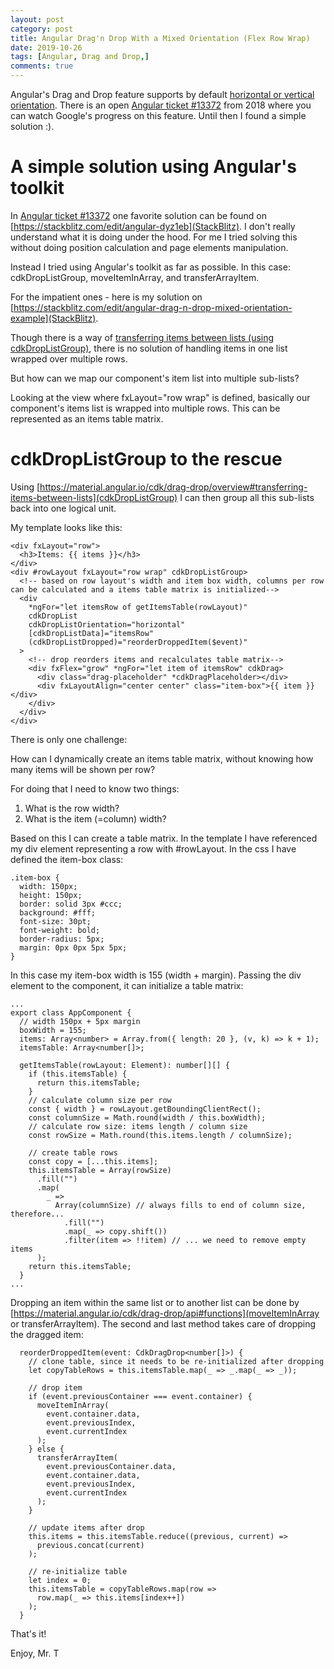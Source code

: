 ```yaml
---
layout: post
category: post
title: Angular Drag'n Drop With a Mixed Orientation (Flex Row Wrap)
date: 2019-10-26
tags: [Angular, Drag and Drop,]
comments: true
---
```


Angular's Drag and Drop feature supports by default [horizontal or vertical orientation](https://material.angular.io/cdk/drag-drop/overview#list-orientation). There is an open [Angular ticket #13372](https://github.com/angular/components/issues/13372) from 2018 where you can watch Google's progress on this feature. Until then I found a simple solution :).

# A simple solution using Angular's toolkit

In [Angular ticket #13372](https://github.com/angular/components/issues/13372) one favorite solution can be found on [https://stackblitz.com/edit/angular-dyz1eb](StackBlitz). I don't really understand what it is doing under the hood. For me I tried solving this without doing position calculation and page elements manipulation.

Instead I tried using Angular's toolkit as far as possible. In this case: cdkDropListGroup, moveItemInArray, and transferArrayItem.

For the impatient ones - here is my solution on [https://stackblitz.com/edit/angular-drag-n-drop-mixed-orientation-example](StackBlitz).

Though there is a way of [transferring items between lists (using cdkDropListGroup)](https://material.angular.io/cdk/drag-drop/overview#transferring-items-between-lists), there is no solution of handling items in one list wrapped over multiple rows. 

But how can we map our component's item list into multiple sub-lists?

Looking at the view where fxLayout="row wrap" is defined, basically our component's items list is wrapped into multiple rows. This can be represented as an items table matrix.

# cdkDropListGroup to the rescue

Using [https://material.angular.io/cdk/drag-drop/overview#transferring-items-between-lists](cdkDropListGroup) I can then group all this sub-lists back into one logical unit.

My template looks like this:
```
<div fxLayout="row">
  <h3>Items: {{ items }}</h3>
</div>
<div #rowLayout fxLayout="row wrap" cdkDropListGroup>
  <!-- based on row layout's width and item box width, columns per row can be calculated and a items table matrix is initialized-->
  <div
    *ngFor="let itemsRow of getItemsTable(rowLayout)"
    cdkDropList
    cdkDropListOrientation="horizontal"
    [cdkDropListData]="itemsRow"
    (cdkDropListDropped)="reorderDroppedItem($event)"
  >
    <!-- drop reorders items and recalculates table matrix-->
    <div fxFlex="grow" *ngFor="let item of itemsRow" cdkDrag>
      <div class="drag-placeholder" *cdkDragPlaceholder></div>
      <div fxLayoutAlign="center center" class="item-box">{{ item }}</div>
    </div>
  </div>
</div>
```

There is only one challenge:

How can I dynamically create an items table matrix, without knowing how many items will be shown per row?

For doing that I need to know two things:

1. What is the row width?
2. What is the item (=column) width?

Based on this I can create a table matrix. In the template I have referenced my div element representing a row with #rowLayout. In the css I have defined the item-box class:

```
.item-box {
  width: 150px;
  height: 150px;
  border: solid 3px #ccc;
  background: #fff;
  font-size: 30pt;
  font-weight: bold;
  border-radius: 5px;
  margin: 0px 0px 5px 5px;
}
```

In this case my item-box width is 155 (width + margin). Passing the div element to the component, it can initialize a table matrix:

```
...
export class AppComponent {
  // width 150px + 5px margin
  boxWidth = 155;
  items: Array<number> = Array.from({ length: 20 }, (v, k) => k + 1);
  itemsTable: Array<number[]>;

  getItemsTable(rowLayout: Element): number[][] {
    if (this.itemsTable) {
      return this.itemsTable;
    }
    // calculate column size per row
    const { width } = rowLayout.getBoundingClientRect();
    const columnSize = Math.round(width / this.boxWidth);
    // calculate row size: items length / column size
    const rowSize = Math.round(this.items.length / columnSize);

    // create table rows
    const copy = [...this.items];
    this.itemsTable = Array(rowSize)
      .fill("")
      .map(
        _ =>
          Array(columnSize) // always fills to end of column size, therefore...
            .fill("")
            .map(_ => copy.shift())
            .filter(item => !!item) // ... we need to remove empty items
      );
    return this.itemsTable;
  }
...
```

Dropping an item within the same list or to another list can be done by [https://material.angular.io/cdk/drag-drop/api#functions](moveItemInArray or transferArrayItem). The second and last method takes care of dropping the dragged item:

```
  reorderDroppedItem(event: CdkDragDrop<number[]>) {
    // clone table, since it needs to be re-initialized after dropping
    let copyTableRows = this.itemsTable.map(_ => _.map(_ => _));

    // drop item
    if (event.previousContainer === event.container) {
      moveItemInArray(
        event.container.data,
        event.previousIndex,
        event.currentIndex
      );
    } else {
      transferArrayItem(
        event.previousContainer.data,
        event.container.data,
        event.previousIndex,
        event.currentIndex
      );
    }

    // update items after drop
    this.items = this.itemsTable.reduce((previous, current) =>
      previous.concat(current)
    );

    // re-initialize table
    let index = 0;
    this.itemsTable = copyTableRows.map(row =>
      row.map(_ => this.items[index++])
    );
  }
```

That's it!

Enjoy, Mr. T
